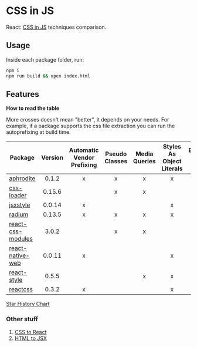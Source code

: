 # CSS in JS
React: [CSS in JS](https://speakerdeck.com/vjeux/react-css-in-js) techniques comparison.

## Usage
Inside each package folder, run:

```bash
npm i
npm run build && open index.html
```

## Features

**How to read the table**

More crosses doesn't mean "better", it depends on your needs.
For example, if a package supports the css file extraction you can run the autoprefixing at build time.

| Package | Version | Automatic Vendor Prefixing | Pseudo Classes | Media Queries | Styles As Object Literals | Extract CSS File | Watch | Star | Fork |
|---------|:-------:|:--------------------------:|:--------------:|:-------------:|:-------------------------:|:----------------:|:-------:|:-------:|:-------:|
| [aphrodite](https://github.com/Khan/aphrodite) | 0.1.2 | x | x | x | x | x | 80 | 1,510 | 54  |
| [css-loader](https://github.com/webpack/css-loader) | 0.15.6 | | x | x | | x | 32 | 1,091 | 1394|
| [jsxstyle](https://github.com/petehunt/jsxstyle) | 0.0.14 | x | | | x | | 53 | 1,228 | 35|
| [radium](https://github.com/FormidableLabs/radium) | 0.13.5 | x | x | x | x | | 126 | 4,214 | 192|
| [react-css-modules](https://github.com/gajus/react-css-modules) | 3.0.2 | | x | x | | x | 52 | 2,545 | 103 |
| [react-native-web](https://github.com/necolas/react-native-web) | 0.0.11 | x | | | x | x | 129 | 2,947 | 171 |
| [react-style](https://github.com/js-next/react-style) | 0.5.5 | | | x | x | x | 61 | 1,625 | 89 |
| [reactcss](https://github.com/casesandberg/reactcss) | 0.3.2 | x | | | x | | 25 | 1,252 | 60 |

[Star History Chart](http://www.timqian.com/star-history/#Khan/aphrodite&FormidableLabs/radium&webpack/css-loader&gajus/react-css-modules&js-next/react-style&casesandberg/reactcss&petehunt/jsxstyle&styled-components/styled-components)

### Other stuff

1. [CSS to React](http://staxmanade.com/CssToReact/)
2. [HTML to JSX](http://magic.reactjs.net/htmltojsx.htm)
